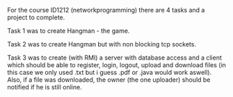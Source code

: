 For the course ID1212 (networkprogramming) there are 4 tasks and a project to complete.

Task 1 was to create Hangman - the game.

Task 2 was to create Hangman but with non blocking tcp sockets.

Task 3 was to create (with RMI) a server with database access and a client which should be able to register, login, logout, upload and download files (in this case we only used .txt but i guess .pdf or .java would work aswell). Also, if a file was downloaded, the owner (the one uploader) should be notified if he is still online.
